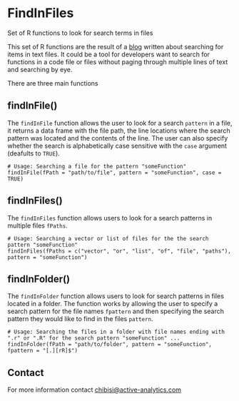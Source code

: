 FindInFiles
===========

Set of R functions to look for search terms in files

This set of R functions are the result of a [blog](http://www.active-analytics.com/blog/finding-things-in-files/) written about searching for items in text files. It could be a tool for developers want to search for functions in a code file or files without paging through multiple lines of text and searching by eye.

There are three main functions

## findInFile()

The `findInFile` function allows the user to look for a search `pattern` in a file, it returns a data frame with the file path, the line locations where the search pattern was located and the contents of the line. The user can also specify whether the search is alphabetically case sensitive with the `case` argument (deafults to `TRUE`).

```
# Usage: Searching a file for the pattern "someFunction"
findInFile(fPath = "path/to/file", pattern = "someFunction", case = TRUE)
```

## findInFiles()

The `findInFiles` function allows users to look for a search patterns in multiple files `fPaths`.

```
# Usage: Searching a vector or list of files for the the search pattern "someFunction"
findInFiles(fPaths = c("vector", "or", "list", "of", "file", "paths"), pattern = "someFunction")
```

## findInFolder()

The `findInFolder` function allows users to look for search patterns in files located in a folder. The function works by allowing the user to specify a search pattern for the file names `fpattern` and then specifying the search pattern they would like to find in the files `pattern`.

```
# Usage: Searching the files in a folder with file names ending with ".r" or ".R" for the search pattern "someFunction" ...
findInFolder(fPath = "path/to/folder", pattern = "someFunction", fpattern = "[.][rR]$")
```
## Contact

For more information contact chibisi@active-analytics.com
